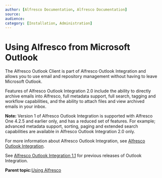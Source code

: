 ```yaml
---
author: [Alfresco Documentation, Alfresco Documentation]
source: 
audience: 
category: [Installation, Administration]
---
```


# Using Alfresco from Microsoft Outlook

The Alfresco Outlook Client is part of Alfresco Outlook Integration and allows you to use email and repository management without having to leave Microsoft Outlook.

Features of Alfresco Outlook Integration 2.0 include the ability to directly archive emails into Alfresco, full metadata support, full search, tagging and workflow capabilities, and the ability to attach files and view archived emails in your inbox.

**Note:** Version 1 of Alfresco Outlook Integration is supported with Alfresco One 4.2.5 and earlier only, and has a reduced set of features. For example; advanced metadata support, sorting, paging and extended search capabilities are available in Alfresco Outlook Integration 2.0 only.

For more information about Alfresco Outlook Integration, see [Alfresco Outlook Integration](http://docs.alfresco.com/outlook2.0/concepts/Outlook-overview.html).

See [Alfresco Outlook Integration 1.1](http://docs.alfresco.com/outlook1.1/concepts/Outlook-overview_v1.html) for previous releases of Outlook Integration.

**Parent topic:**[Using Alfresco](../concepts/master-using-intro.md)

